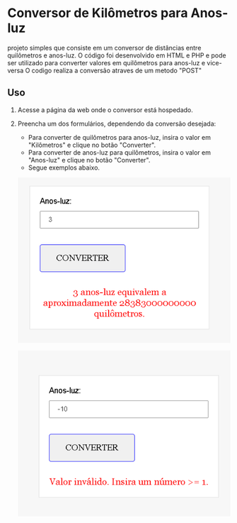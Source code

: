 # Conversor de Kilômetros para Anos-luz

projeto simples que consiste em um conversor de distâncias entre quilômetros e anos-luz. O código foi desenvolvido em HTML e PHP e pode ser utilizado para converter valores em quilômetros para anos-luz e vice-versa
O codigo realiza a conversão atraves de um metodo "POST"

## Uso

1. Acesse a página da web onde o conversor está hospedado.
2. Preencha um dos formulários, dependendo da conversão desejada:
    - Para converter de quilômetros para anos-luz, insira o valor em "Kilômetros" e clique no botão "Converter".
    - Para converter de anos-luz para quilômetros, insira o valor em "Anos-luz" e clique no botão "Converter".
    - Segue exemplos abaixo.



     ![Alt text](https://github.com/Wando2/ConversorPhp/blob/da6c80060435cb90193c8ab8194ade2da6d9cdb6/Screenshot_100.png "Optional title")

   
    
     ![Alt text](https://github.com/Wando2/ConversorPhp/blob/372546d15de6aec5e1ee7e889ff4bebb0725815e/Screenshot_101.png "Optional title")


  

